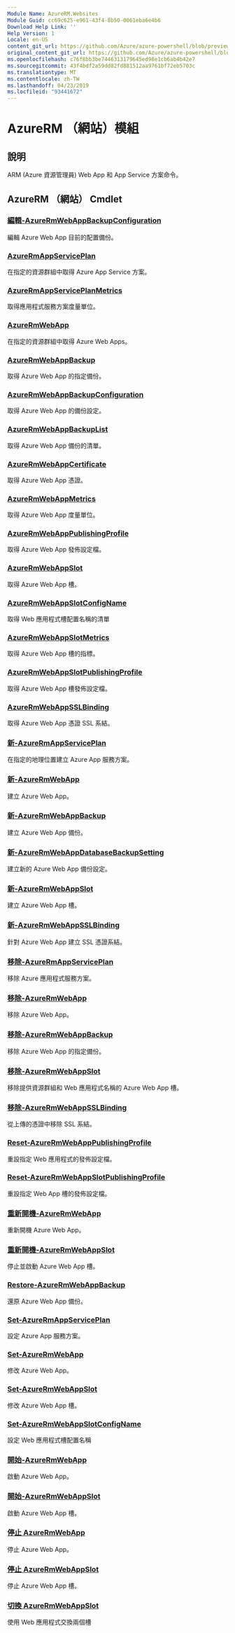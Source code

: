 ```yaml
---
Module Name: AzureRM.Websites
Module Guid: cc69c625-e961-43f4-8b50-0061eba6e4b6
Download Help Link: ''
Help Version: 1
Locale: en-US
content_git_url: https://github.com/Azure/azure-powershell/blob/preview/src/ResourceManager/Websites/Commands.Websites/help/AzureRM.Websites.md
original_content_git_url: https://github.com/Azure/azure-powershell/blob/preview/src/ResourceManager/Websites/Commands.Websites/help/AzureRM.Websites.md
ms.openlocfilehash: c76f8bb3be7446313179645ed98e1cb6ab4b42e7
ms.sourcegitcommit: 43f4bdf2a59dd82fd881512aa9761bf72eb5703c
ms.translationtype: MT
ms.contentlocale: zh-TW
ms.lasthandoff: 04/23/2019
ms.locfileid: "93441672"
---
```

# AzureRM （網站）模組
## 說明
ARM (Azure 資源管理員) Web App 和 App Service 方案命令。

## AzureRM （網站） Cmdlet
### [編輯-AzureRmWebAppBackupConfiguration](Edit-AzureRmWebAppBackupConfiguration.md)
編輯 Azure Web App 目前的配置備份。

### [AzureRmAppServicePlan](Get-AzureRmAppServicePlan.md)
在指定的資源群組中取得 Azure App Service 方案。

### [AzureRmAppServicePlanMetrics](Get-AzureRmAppServicePlanMetrics.md)
取得應用程式服務方案度量單位。

### [AzureRmWebApp](Get-AzureRmWebApp.md)
在指定的資源群組中取得 Azure Web Apps。

### [AzureRmWebAppBackup](Get-AzureRmWebAppBackup.md)
取得 Azure Web App 的指定備份。

### [AzureRmWebAppBackupConfiguration](Get-AzureRmWebAppBackupConfiguration.md)
取得 Azure Web App 的備份設定。

### [AzureRmWebAppBackupList](Get-AzureRmWebAppBackupList.md)
取得 Azure Web App 備份的清單。

### [AzureRmWebAppCertificate](Get-AzureRmWebAppCertificate.md)
取得 Azure Web App 憑證。

### [AzureRmWebAppMetrics](Get-AzureRmWebAppMetrics.md)
取得 Azure Web App 度量單位。

### [AzureRmWebAppPublishingProfile](Get-AzureRmWebAppPublishingProfile.md)
取得 Azure Web App 發佈設定檔。

### [AzureRmWebAppSlot](Get-AzureRmWebAppSlot.md)
取得 Azure Web App 槽。

### [AzureRmWebAppSlotConfigName](Get-AzureRmWebAppSlotConfigName.md)
取得 Web 應用程式槽配置名稱的清單

### [AzureRmWebAppSlotMetrics](Get-AzureRmWebAppSlotMetrics.md)
取得 Azure Web App 槽的指標。

### [AzureRmWebAppSlotPublishingProfile](Get-AzureRmWebAppSlotPublishingProfile.md)
取得 Azure Web App 槽發佈設定檔。

### [AzureRmWebAppSSLBinding](Get-AzureRmWebAppSSLBinding.md)
取得 Azure Web App 憑證 SSL 系結。

### [新-AzureRmAppServicePlan](New-AzureRmAppServicePlan.md)
在指定的地理位置建立 Azure App 服務方案。

### [新-AzureRmWebApp](New-AzureRmWebApp.md)
建立 Azure Web App。

### [新-AzureRmWebAppBackup](New-AzureRmWebAppBackup.md)
建立 Azure Web App 備份。

### [新-AzureRmWebAppDatabaseBackupSetting](New-AzureRmWebAppDatabaseBackupSetting.md)
建立新的 Azure Web App 備份設定。

### [新-AzureRmWebAppSlot](New-AzureRmWebAppSlot.md)
建立 Azure Web App 槽。

### [新-AzureRmWebAppSSLBinding](New-AzureRmWebAppSSLBinding.md)
針對 Azure Web App 建立 SSL 憑證系結。

### [移除-AzureRmAppServicePlan](Remove-AzureRmAppServicePlan.md)
移除 Azure 應用程式服務方案。

### [移除-AzureRmWebApp](Remove-AzureRmWebApp.md)
移除 Azure Web App。

### [移除-AzureRmWebAppBackup](Remove-AzureRmWebAppBackup.md)
移除 Azure Web App 的指定備份。

### [移除-AzureRmWebAppSlot](Remove-AzureRmWebAppSlot.md)
移除提供資源群組和 Web 應用程式名稱的 Azure Web App 槽。

### [移除-AzureRmWebAppSSLBinding](Remove-AzureRmWebAppSSLBinding.md)
從上傳的憑證中移除 SSL 系結。

### [Reset-AzureRmWebAppPublishingProfile](Reset-AzureRmWebAppPublishingProfile.md)
重設指定 Web 應用程式的發佈設定檔。

### [Reset-AzureRmWebAppSlotPublishingProfile](Reset-AzureRmWebAppSlotPublishingProfile.md)
重設指定 Web App 槽的發佈設定檔。

### [重新開機-AzureRmWebApp](Restart-AzureRmWebApp.md)
重新開機 Azure Web App。

### [重新開機-AzureRmWebAppSlot](Restart-AzureRmWebAppSlot.md)
停止並啟動 Azure Web App 槽。

### [Restore-AzureRmWebAppBackup](Restore-AzureRmWebAppBackup.md)
還原 Azure Web App 備份。

### [Set-AzureRmAppServicePlan](Set-AzureRmAppServicePlan.md)
設定 Azure App 服務方案。

### [Set-AzureRmWebApp](Set-AzureRmWebApp.md)
修改 Azure Web App。

### [Set-AzureRmWebAppSlot](Set-AzureRmWebAppSlot.md)
修改 Azure Web App 槽。

### [Set-AzureRmWebAppSlotConfigName](Set-AzureRmWebAppSlotConfigName.md)
設定 Web 應用程式槽配置名稱

### [開始-AzureRmWebApp](Start-AzureRmWebApp.md)
啟動 Azure Web App。

### [開始-AzureRmWebAppSlot](Start-AzureRmWebAppSlot.md)
啟動 Azure Web App 槽。

### [停止 AzureRmWebApp](Stop-AzureRmWebApp.md)
停止 Azure Web App。

### [停止 AzureRmWebAppSlot](Stop-AzureRmWebAppSlot.md)
停止 Azure Web App 槽。

### [切換 AzureRmWebAppSlot](Switch-AzureRmWebAppSlot.md)
使用 Web 應用程式交換兩個槽

